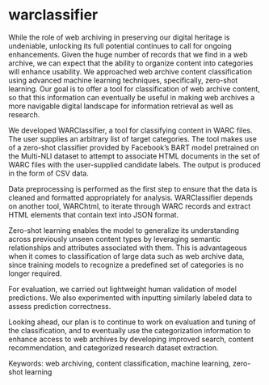 # warclassifier

While the role of web archiving in preserving our digital heritage is undeniable, unlocking its full potential continues to call for ongoing enhancements. Given the huge number of records that we find in a web archive, we can expect that the ability to organize content into categories will enhance usability. We approached web archive content classification using advanced machine learning techniques, specifically, zero-shot learning. Our goal is to offer a tool for classification of web archive content, so that this information can eventually be useful in making web archives a more navigable digital landscape for information retrieval as well as research.

We developed WARClassifier, a tool for classifying content in WARC files. The user supplies an arbitrary list of target categories. The tool makes use of a zero-shot classifier provided by Facebook’s BART model pretrained on the Multi-NLI dataset to attempt to associate HTML documents in the set of WARC files with the user-supplied candidate labels. The output is produced in the form of CSV data.

Data preprocessing is performed as the first step to ensure that the data is cleaned and formatted appropriately for analysis. WARClassifier depends on another tool, WARChtml, to iterate through WARC records and extract HTML elements that contain text into JSON format.

Zero-shot learning enables the model to generalize its understanding across previously unseen content types by leveraging semantic relationships and attributes associated with them. This is advantageous when it comes to classification of large data such as web archive data, since training models to recognize a predefined set of categories is no longer required.

For evaluation, we carried out lightweight human validation of model predictions. We also  experimented with inputting similarly labeled data to assess prediction correctness.

Looking ahead, our plan is to continue to work on evaluation and tuning of the classification, and to eventually use the categorization information to enhance access to web archives by developing improved search, content recommendation, and categorized research dataset extraction.

Keywords: web archiving, content classification, machine learning, zero-shot learning
